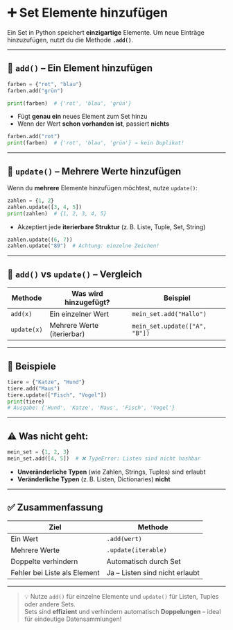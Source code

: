 # ➕ Set Elemente hinzufügen

Ein Set in Python speichert **einzigartige** Elemente. Um neue Einträge hinzuzufügen, nutzt du die Methode **`.add()`**.

---

## 🔹 `add()` – Ein Element hinzufügen

```python
farben = {"rot", "blau"}
farben.add("grün")

print(farben)  # {'rot', 'blau', 'grün'}
```

- Fügt **genau ein** neues Element zum Set hinzu
- Wenn der Wert **schon vorhanden ist**, passiert **nichts**

```python
farben.add("rot")
print(farben)  # {'rot', 'blau', 'grün'} → kein Duplikat!
```

---

## 🔸 `update()` – Mehrere Werte hinzufügen

Wenn du **mehrere** Elemente hinzufügen möchtest, nutze `update()`:

```python
zahlen = {1, 2}
zahlen.update([3, 4, 5])
print(zahlen)  # {1, 2, 3, 4, 5}
```

- Akzeptiert jede **iterierbare Struktur** (z. B. Liste, Tuple, Set, String)

```python
zahlen.update((6, 7))
zahlen.update("89")  # Achtung: einzelne Zeichen!
```

---

## 🧠 `add()` vs `update()` – Vergleich

| Methode   | Was wird hinzugefügt?             | Beispiel                 |
|-----------|------------------------------------|--------------------------|
| `add(x)`  | Ein einzelner Wert                 | `mein_set.add("Hallo")` |
| `update(x)` | Mehrere Werte (iterierbar)       | `mein_set.update(["A", "B"])` |

---

## 🧪 Beispiele

```python
tiere = {"Katze", "Hund"}
tiere.add("Maus")
tiere.update(["Fisch", "Vogel"])
print(tiere)
# Ausgabe: {'Hund', 'Katze', 'Maus', 'Fisch', 'Vogel'}
```

---

## ⚠️ Was **nicht** geht:

```python
mein_set = {1, 2, 3}
mein_set.add([4, 5])  # ❌ TypeError: Listen sind nicht hashbar
```

- **Unveränderliche Typen** (wie Zahlen, Strings, Tuples) sind erlaubt
- **Veränderliche Typen** (z. B. Listen, Dictionaries) **nicht**

---

## ✅ Zusammenfassung

| Ziel                           | Methode        |
|--------------------------------|----------------|
| Ein Wert                       | `.add(wert)`   |
| Mehrere Werte                  | `.update(iterable)` |
| Doppelte verhindern            | Automatisch durch Set |
| Fehler bei Liste als Element   | Ja – Listen sind nicht erlaubt |

---

> 💡 Nutze `add()` für einzelne Elemente und `update()` für Listen, Tuples oder andere Sets.  
> Sets sind **effizient** und verhindern automatisch **Doppelungen** – ideal für eindeutige Datensammlungen!